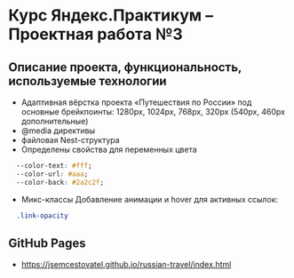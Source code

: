 # Курс Яндекс.Практикум – Проектная работа №3

## Описание проекта, функциональность, используемые технологии

* Адаптивная вёрстка проекта «Путешествия по России» под основные брейкпоинты: 1280px, 1024px, 768px, 320px (540px, 460px дополнительные)
* @media директивы
* файловая Nest-структура
* Определены свойства для переменных цвета
```css
  --color-text: #fff;
  --color-url: #aaa;
  --color-back: #2a2c2f;
```
* Микс-классы
Добавление анимации и hover для активных ссылок:
```css
  .link-opacity
```

## GitHub Pages
* https://jsemcestovatel.github.io/russian-travel/index.html